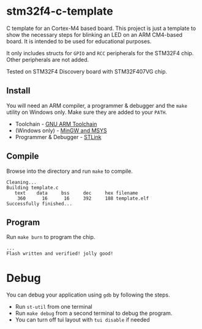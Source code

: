 # stm32f4-c-template

C template for an Cortex-M4 based board. This project is just a template to show the necessary steps for blinking an LED on an ARM CM4-based board. It is intended to be used for educational purposes.

It only includes structs for `GPIO` and `RCC` peripherals for the STM32F4 chip. Other peripherals are not added.

Tested on STM32F4 Discovery board with STM32F407VG chip.

## Install
You will need an ARM compiler, a programmer & debugger and the `make` utility on Windows only.
Make sure they are added to your `PATH`.

* Toolchain - [GNU ARM Toolchain](https://developer.arm.com/open-source/gnu-toolchain/gnu-rm/downloads)
* (Windows only) - [MinGW and MSYS ](http://www.mingw.org/)
* Programmer & Debugger - [STLink](https://github.com/texane/stlink)

## Compile

Browse into the directory and run `make` to compile.

```
Cleaning...
Building template.c
   text    data     bss     dec     hex filename
    360      16      16     392     188 template.elf
Successfully finished...
```

## Program

Run `make burn` to program the chip.

```
...
Flash written and verified! jolly good!
```

# Debug

You can debug your application using `gdb` by following the steps.

* Run `st-util` from one terminal
* Run `make debug` from a second terminal to debug the program.
* You can turn off tui layout with `tui disable` if needed
